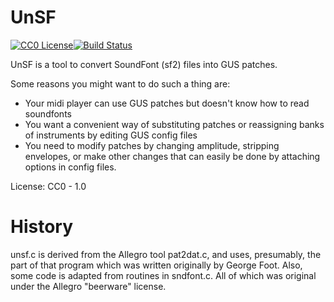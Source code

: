 UnSF
====

[![CC0 License](https://img.shields.io/badge/license-cc0-blue.svg)](https://creativecommons.org/publicdomain/zero/1.0/)[![Build Status](https://img.shields.io/travis/psi29a/unsf.svg)](https://travis-ci.org/psi29a/unsf)


UnSF is a tool to convert SoundFont (sf2) files into GUS patches.  

Some reasons you might want to do such a thing are: 
 * Your midi player can use GUS patches but doesn't know how to read soundfonts
 * You want a convenient way of substituting patches or reassigning banks of instruments by editing GUS config files
 * You need to modify patches by changing amplitude, stripping envelopes, or make other changes that can easily be done by attaching options in config files.

License: CC0 - 1.0

History
=======

unsf.c is derived from the Allegro tool pat2dat.c, and uses, presumably, the part of that program which was written originally by George Foot. Also, some code is adapted from routines in sndfont.c. All of which was original under the Allegro "beerware" license.

